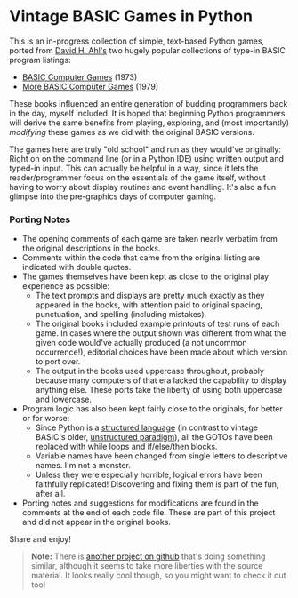 # Vintage BASIC Games in Python

This is an in-progress collection of simple, text-based Python games, ported from [David H. Ahl's](https://www.swapmeetdave.com/Ahl/DHA.htm) two hugely popular collections of type-in BASIC program listings:
* [BASIC Computer Games](http://www.vintage-basic.net/games.html) (1973)
* [More BASIC Computer Games](https://www.atariarchives.org/morebasicgames/) (1979)

These books influenced an entire generation of budding programmers back in the day, myself included. It is hoped that beginning Python programmers will derive the same benefits from playing, exploring, and (most importantly) *modifying* these games as we did with the original BASIC versions.

The games here are truly "old school" and run as they would've originally: Right on on the command line (or in a Python IDE) using written output and typed-in input. This can actually be helpful in a way, since it lets the reader/programmer focus on the essentials of the game itself, without having to worry about display routines and event handling. It's also a fun glimpse into the pre-graphics days of computer gaming.

### Porting Notes
* The opening comments of each game are taken nearly verbatim from the original descriptions in the books.
* Comments within the code that came from the original listing are indicated with double quotes.
* The games themselves have been kept as close to the original play experience as possible:
   * The text prompts and displays are pretty much exactly as they appeared in the books, with attention paid to original spacing, punctuation, and spelling (including mistakes).
   * The original books included example printouts of test runs of each game. In cases where the output shown was different from what the given code would've actually produced (a not uncommon occurrence!), editorial choices have been made about which version to port over.
   * The output in the books used uppercase throughout, probably because many computers of that era lacked the capability to display anything else. These ports take the liberty of using both uppercase and lowercase.
* Program logic has also been kept fairly close to the originals, for better or for worse:
   * Since Python is a [structured language](https://en.wikipedia.org/wiki/Structured_programming) (in contrast to vintage BASIC's older, [unstructured paradigm](https://en.wikipedia.org/wiki/Non-structured_programming)), all the GOTOs have been replaced with while loops and if/else/then blocks.
   * Variable names have been changed from single letters to descriptive names. I'm not a monster.
   * Unless they were especially horrible, logical errors have been faithfully replicated! Discovering and fixing them is part of the fun, after all.
* Porting notes and suggestions for modifications are found in the comments at the end of each code file. These are part of this project and did not appear in the original books.

Share and enjoy!

> **Note:** There is [another project on github](https://github.com/chaosotter/python-101-games) that's doing something similar, although it seems to take more liberties with the source material. It looks really cool though, so you might want to check it out too!
